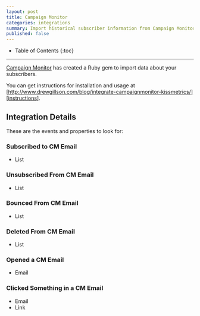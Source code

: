 ```yaml
---
layout: post
title: Campaign Monitor
categories: integrations
summary: Import historical subscriber information from Campaign Monitor into Kissmetrics.
published: false
---
```

* Table of Contents
{:toc}
* * *

[Campaign Monitor][campaign-monitor] has created a Ruby gem to import data about your subscribers.

You can get instructions for installation and usage at [http://www.drewgillson.com/blog/integrate-campaignmonitor-kissmetrics/][instructions].

## Integration Details

These are the events and properties to look for:

### Subscribed to CM Email

* List

### Unsubscribed From CM Email

* List

### Bounced From CM Email

* List

### Deleted From CM Email

* List

### Opened a CM Email

* Email

### Clicked Something in a CM Email

* Email
* Link


[campaign-monitor]: http://www.campaignmonitor.com/integrations/kissmetrics-ruby-gem
[instructions]: http://www.drewgillson.com/blog/integrate-campaignmonitor-kissmetrics/
